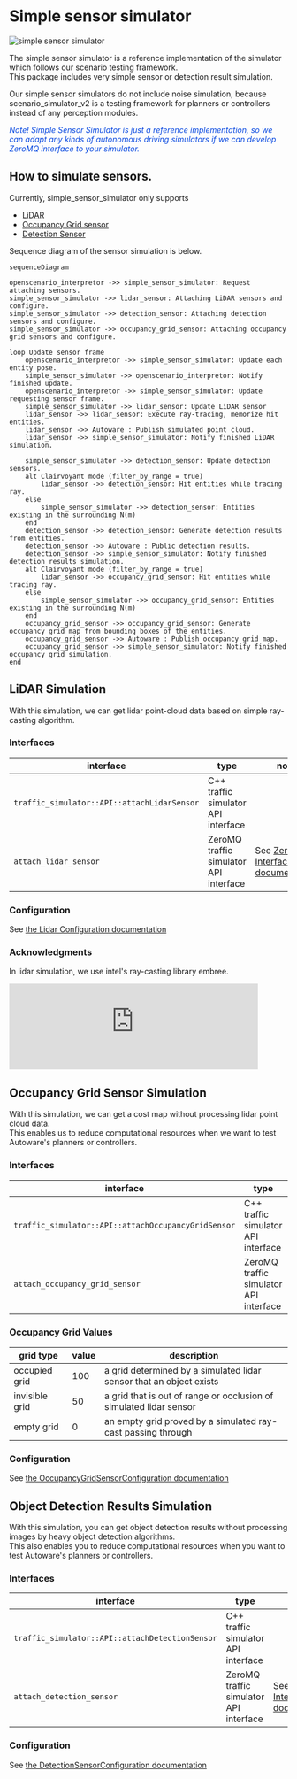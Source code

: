 # Simple sensor simulator

![simple sensor simulator](../image/simple_sensor_simulator.png "simple sensor simulator")

The simple sensor simulator is a reference implementation of the simulator which follows our scenario testing framework.  
This package includes very simple sensor or detection result simulation.

Our simple sensor simulators do not include noise simulation, because scenario_simulator_v2 is a testing framework for planners or controllers instead of any perception modules. 


[//]: # (This package includes very, very simple lidar simulation and send simulated detection result to the Autoware.)

<font color="#065479E">_Note! Simple Sensor Simulator is just a reference implementation, so we can adapt any kinds of autonomous driving simulators if we can develop ZeroMQ interface to your simulator._</font>

## How to simulate sensors.

Currently, simple_sensor_simulator only supports

* [LiDAR](#lidar-simulation)
* [Occupancy Grid sensor](#occupancy-grid-sensor-simulation)
* [Detection Sensor](#object-detection-results-simulation)

Sequence diagram of the sensor simulation is below.

```mermaid
sequenceDiagram

openscenario_interpretor ->> simple_sensor_simulator: Request attaching sensors.
simple_sensor_simulator ->> lidar_sensor: Attaching LiDAR sensors and configure.
simple_sensor_simulator ->> detection_sensor: Attaching detection sensors and configure.
simple_sensor_simulator ->> occupancy_grid_sensor: Attaching occupancy grid sensors and configure.

loop Update sensor frame
    openscenario_interpretor ->> simple_sensor_simulator: Update each entity pose.
    simple_sensor_simulator ->> openscenario_interpretor: Notify finished update.
    openscenario_interpretor ->> simple_sensor_simulator: Update requesting sensor frame.
    simple_sensor_simulator ->> lidar_sensor: Update LiDAR sensor
    lidar_sensor ->> lidar_sensor: Execute ray-tracing, memorize hit entities.
    lidar_sensor ->> Autoware : Publish simulated point cloud.
    lidar_sensor ->> simple_sensor_simulator: Notify finished LiDAR simulation.

    simple_sensor_simulator ->> detection_sensor: Update detection sensors.
    alt Clairvoyant mode (filter_by_range = true)
        lidar_sensor ->> detection_sensor: Hit entities while tracing ray.
    else
        simple_sensor_simulator ->> detection_sensor: Entities existing in the surrounding N(m)
    end
    detection_sensor ->> detection_sensor: Generate detection results from entities.
    detection_sensor ->> Autoware : Public detection results.
    detection_sensor ->> simple_sensor_simulator: Notify finished detection results simulation.
    alt Clairvoyant mode (filter_by_range = true)
        lidar_sensor ->> occupancy_grid_sensor: Hit entities while tracing ray.
    else
        simple_sensor_simulator ->> occupancy_grid_sensor: Entities existing in the surrounding N(m)
    end
    occupancy_grid_sensor ->> occupancy_grid_sensor: Generate occupancy grid map from bounding boxes of the entities.
    occupancy_grid_sensor ->> Autoware : Publish occupancy grid map.
    occupancy_grid_sensor ->> simple_sensor_simulator: Notify finished occupancy grid simulation.
end
```

## LiDAR Simulation
With this simulation, we can get lidar point-cloud data based on simple ray-casting algorithm.

### Interfaces

| interface                                   | type                                   | note                                                  |
|---------------------------------------------|----------------------------------------|-------------------------------------------------------|
| `traffic_simulator::API::attachLidarSensor` | C++ traffic simulator API interface    |                                                       |
| `attach_lidar_sensor`                       | ZeroMQ traffic simulator API interface | See [ZeroMQ Interfaces documentation](ZeroMQ.md)<br/> |

### Configuration

See [the Lidar Configuration documentation](https://tier4.github.io/scenario_simulator_v2-docs/proto_doc/protobuf/#lidarconfiguration)

### Acknowledgments
In lidar simulation, we use intel's ray-casting library embree.

<iframe
class="hatenablogcard"
style="width:100%;height:155px;max-width:450px;"
title="embree"
src="https://hatenablog-parts.com/embed?url=https://github.com/embree/embree"
width="300" height="150" frameborder="0" scrolling="no">
</iframe>

## Occupancy Grid Sensor Simulation
With this simulation, we can get a cost map without processing lidar point cloud data.  
This enables us to reduce computational resources when we want to test Autoware's planners or controllers.  

### Interfaces

| interface                                           | type                                   | note                                                  |
|-----------------------------------------------------|----------------------------------------|-------------------------------------------------------|
| `traffic_simulator::API::attachOccupancyGridSensor` | C++ traffic simulator API interface    |                                                       |
| `attach_occupancy_grid_sensor`                      | ZeroMQ traffic simulator API interface | See [ZeroMQ Interfaces documentation](ZeroMQ.md)<br/> |

### Occupancy Grid Values

| grid type      | value | description                                                         |
|----------------|-------|---------------------------------------------------------------------|
| occupied grid  | 100   | a grid determined by a simulated lidar sensor that an object exists |
| invisible grid | 50    | a grid that is out of range or occlusion of simulated lidar sensor  |
| empty grid     | 0     | an empty grid proved by a simulated ray-cast passing through        |



### Configuration

See [the OccupancyGridSensorConfiguration documentation](https://tier4.github.io/scenario_simulator_v2-docs/proto_doc/protobuf/#occupancygridsensorconfiguration)

## Object Detection Results Simulation
With this simulation, you can get object detection results without processing images by heavy object detection algorithms.  
This also enables you to reduce computational resources when you want to test Autoware's planners or controllers.

### Interfaces

| interface                                       | type                                   | note                                                  |
|-------------------------------------------------|----------------------------------------|-------------------------------------------------------|
| `traffic_simulator::API::attachDetectionSensor` | C++ traffic simulator API interface    |                                                       |
| `attach_detection_sensor`                       | ZeroMQ traffic simulator API interface | See [ZeroMQ Interfaces documentation](ZeroMQ.md)<br/> |


### Configuration

See [the DetectionSensorConfiguration documentation](https://tier4.github.io/scenario_simulator_v2-docs/proto_doc/protobuf/#detectionsensorconfiguration)
